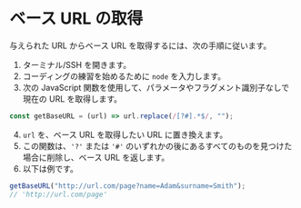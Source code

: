 # ベース URL の取得

与えられた URL からベース URL を取得するには、次の手順に従います。

1. ターミナル/SSH を開きます。
2. コーディングの練習を始めるために `node` を入力します。
3. 次の JavaScript 関数を使用して、パラメータやフラグメント識別子なしで現在の URL を取得します。

```js
const getBaseURL = (url) => url.replace(/[?#].*$/, "");
```

4. `url` を、ベース URL を取得したい URL に置き換えます。
5. この関数は、`'?'` または `'#'` のいずれかの後にあるすべてのものを見つけた場合に削除し、ベース URL を返します。
6. 以下は例です。

```js
getBaseURL("http://url.com/page?name=Adam&surname=Smith");
// 'http://url.com/page'
```

